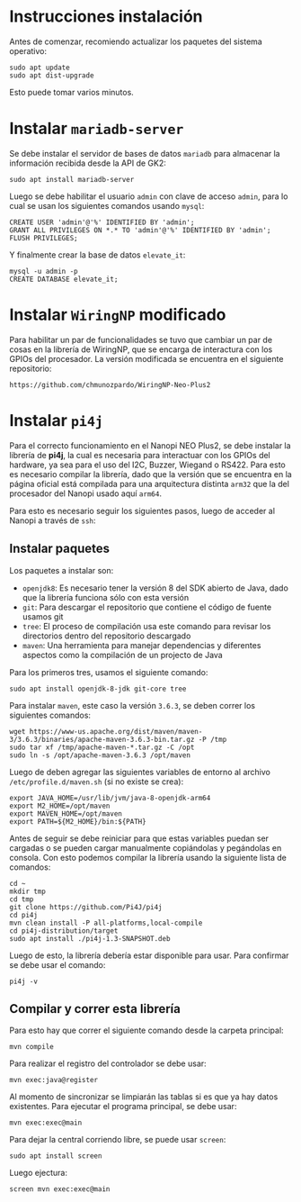 # **Instrucciones instalación**

Antes de comenzar, recomiendo actualizar los paquetes del sistema operativo:


```
sudo apt update
sudo apt dist-upgrade
```

Esto puede tomar varios minutos.

# Instalar `mariadb-server`

Se debe instalar el servidor de bases de datos `mariadb` para almacenar la información recibida desde la API de GK2:

```
sudo apt install mariadb-server
```

Luego se debe habilitar el usuario `admin` con clave de acceso `admin`, para lo cual se usan los siguientes comandos usando `mysql`:

```
CREATE USER 'admin'@'%' IDENTIFIED BY 'admin';
GRANT ALL PRIVILEGES ON *.* TO 'admin'@'%' IDENTIFIED BY 'admin';
FLUSH PRIVILEGES;
```

Y finalmente crear la base de datos `elevate_it`:
```
mysql -u admin -p
CREATE DATABASE elevate_it;
```

# Instalar `WiringNP` modificado

Para habilitar un par de funcionalidades se tuvo que cambiar un par de cosas en la librería de WiringNP, que se encarga de interactura con los GPIOs del procesador. La versión modificada se encuentra en el siguiente repositorio:

```
https://github.com/chmunozpardo/WiringNP-Neo-Plus2
```

# Instalar `pi4j`

Para el correcto funcionamiento en el Nanopi NEO Plus2, se debe instalar la librería de **pi4j**, la cual es necesaria para interactuar con los GPIOs del hardware, ya sea para el uso del I2C, Buzzer, Wiegand o RS422. Para esto es necesario compilar la librería, dado que la versión que se encuentra en la página oficial está compilada para una arquitectura distinta `arm32` que la del procesador del Nanopi usado aquí `arm64`.

Para esto es necesario seguir los siguientes pasos, luego de acceder al Nanopi a través de `ssh`:

## Instalar paquetes

Los paquetes a instalar son:
- `openjdk8`: Es necesario tener la versión 8 del SDK abierto de Java, dado que la librería funciona sólo con esta versión
- `git`: Para descargar el repositorio que contiene el código de fuente usamos git
- `tree`: El proceso de compilación usa este comando para revisar los directorios dentro del repositorio descargado
- `maven`: Una herramienta para manejar dependencias y diferentes aspectos como la compilación de un projecto de Java

Para los primeros tres, usamos el siguiente comando:

```
sudo apt install openjdk-8-jdk git-core tree
```

Para instalar `maven`, este caso la versión `3.6.3`, se deben correr los siguientes comandos:

```
wget https://www-us.apache.org/dist/maven/maven-3/3.6.3/binaries/apache-maven-3.6.3-bin.tar.gz -P /tmp
sudo tar xf /tmp/apache-maven-*.tar.gz -C /opt
sudo ln -s /opt/apache-maven-3.6.3 /opt/maven
```

Luego de deben agregar las siguientes variables de entorno al archivo `/etc/profile.d/maven.sh` (si no existe se crea):

```
export JAVA_HOME=/usr/lib/jvm/java-8-openjdk-arm64
export M2_HOME=/opt/maven
export MAVEN_HOME=/opt/maven
export PATH=${M2_HOME}/bin:${PATH}
```

Antes de seguir se debe reiniciar para que estas variables puedan ser cargadas o se pueden cargar manualmente copiándolas y pegándolas en consola. Con esto podemos compilar la librería usando la siguiente lista de comandos:

```
cd ~
mkdir tmp
cd tmp
git clone https://github.com/Pi4J/pi4j
cd pi4j
mvn clean install -P all-platforms,local-compile
cd pi4j-distribution/target
sudo apt install ./pi4j-1.3-SNAPSHOT.deb
```

Luego de esto, la librería debería estar disponible para usar. Para confirmar se debe usar el comando:

```
pi4j -v
```

## Compilar y correr esta librería

Para esto hay que correr el siguiente comando desde la carpeta principal:

```
mvn compile
```

Para realizar el registro del controlador se debe usar:

```
mvn exec:java@register
```

Al momento de sincronizar se limpiarán las tablas si es que ya hay datos existentes.
Para ejecutar el programa principal, se debe usar:
```
mvn exec:exec@main
```

Para dejar la central corriendo libre, se puede usar `screen`:

```
sudo apt install screen
```

Luego ejectura:

```
screen mvn exec:exec@main
```